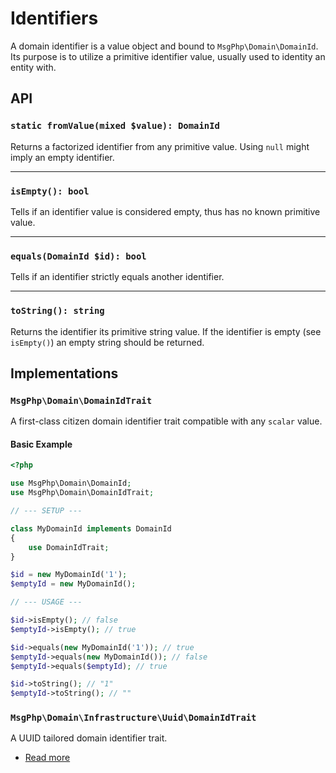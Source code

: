 # Identifiers

A domain identifier is a value object and bound to `MsgPhp\Domain\DomainId`. Its purpose is to utilize a primitive
identifier value, usually used to identity an entity with.

## API

### `static fromValue(mixed $value): DomainId`

Returns a factorized identifier from any primitive value. Using `null` might imply an empty identifier.

---

### `isEmpty(): bool`

Tells if an identifier value is considered empty, thus has no known primitive value.

---

### `equals(DomainId $id): bool`

Tells if an identifier strictly equals another identifier.

---

### `toString(): string`

Returns the identifier its primitive string value. If the identifier is empty (see `isEmpty()`) an empty string should
be returned.

## Implementations

### `MsgPhp\Domain\DomainIdTrait`

A first-class citizen domain identifier trait compatible with any `scalar` value.

#### Basic Example

```php
<?php

use MsgPhp\Domain\DomainId;
use MsgPhp\Domain\DomainIdTrait;

// --- SETUP ---

class MyDomainId implements DomainId
{
    use DomainIdTrait;
}

$id = new MyDomainId('1');
$emptyId = new MyDomainId();

// --- USAGE ---

$id->isEmpty(); // false
$emptyId->isEmpty(); // true

$id->equals(new MyDomainId('1')); // true
$emptyId->equals(new MyDomainId()); // false
$emptyId->equals($emptyId); // true

$id->toString(); // "1"
$emptyId->toString(); // ""
```

### `MsgPhp\Domain\Infrastructure\Uuid\DomainIdTrait`

A UUID tailored domain identifier trait.

- [Read more](../infrastructure/uuid.md#domain-identifier)
